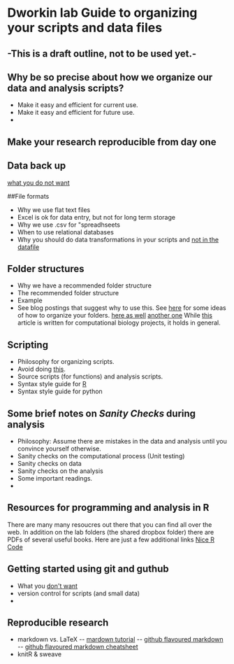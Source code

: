 Dworkin lab Guide to organizing your scripts and data files
===========================================================

## -This is a draft outline, not to be used yet.-

## Why be so precise about how we organize our data and analysis scripts?
- Make it easy and efficient for current use.
- Make it easy and efficient for future use.
- 
## Make your research reproducible from day one

## Data back up
[what you do not want](http://www.phdcomics.com/comics/archive.php?comicid=382)

##File formats
- Why we use flat text files
- Excel is ok for data entry, but not for long term storage
- Why we use .csv for "spreadhseets
- When to use relational databases
- Why you should do data transformations in your scripts and [not in the datafile](http://www.phdcomics.com/comics/archive.php?comicid=1323)

## Folder structures
- Why we have a recommended folder structure
- The recommended folder structure
- Example
- See blog postings that suggest why to use this.
 See [here](http://nicercode.github.io/blog/2013-04-05-projects/) for some ideas of how to organize your folders.
 [here as well](http://www.carlboettiger.info/2012/05/06/research-workflow.html)
[another one](http://www.sciencesurvivalblog.com/research-and-education/organizing-your-results_2920)
While [this](http://dx.plos.org/10.1371/journal.pcbi.1000424) article is written for computational biology projects, it holds in general.

## Scripting
- Philosophy for organizing scripts.
- Avoid doing [this](http://www.phdcomics.com/comics/archive.php?comicid=1323). 
- Source scripts (for functions) and analysis scripts.
- Syntax style guide for [R](https://www.msu.edu/~idworkin/ZOL851_style_guide.html)
- Syntax style guide for python

## Some brief notes on *Sanity Checks* during analysis
- Philosophy: Assume there are mistakes in the data and analysis until you convince yourself otherwise.
- Sanity checks on the computational process (Unit testing)
- Sanity checks on data
- Sanity checks on the analysis
- Some important readings.
- 

## Resources for programming and analysis in R
 There are many many resoucres out there that you can find all over the web. In addition on the lab folders (the shared dropbox folder) there are PDFs of several useful books. Here are just a few additional links
[Nice R Code](http://nicercode.github.io/)

## Getting started using git and guthub
- What you [don't want](http://www.phdcomics.com/comics/archive.php?comicid=382)
- version control for scripts (and small data)
- 

## Reproducible research
- markdown vs. LaTeX
-- [mardown tutorial](http://daringfireball.net/projects/markdown/)
-- [github flavoured markdown](https://help.github.com/articles/github-flavored-markdown)
-- [github flavoured markdown cheatsheet](https://github.com/adam-p/markdown-here/wiki/Markdown-Cheatsheet)
- knitR & sweave


